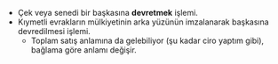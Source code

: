 - Çek veya senedi bir başkasına **devretmek** işlemi.
- Kıymetli evrakların mülkiyetinin arka yüzünün imzalanarak başkasına devredilmesi işlemi.
	- Toplam satış anlamına da gelebiliyor (şu kadar ciro yaptım gibi), bağlama göre anlamı değişir.
